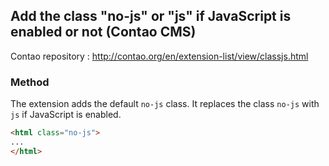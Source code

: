 ## Add the class "no-js" or "js" if JavaScript is enabled or not (Contao CMS)

Contao repository : <http://contao.org/en/extension-list/view/classjs.html>

### Method
The extension adds the default ```no-js``` class. It replaces the class ```no-js``` with ```js``` if JavaScript is enabled.

```HTML
<html class="no-js">
...
</html>
```